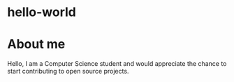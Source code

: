 # hello-world
# About me
Hello, I am a Computer Science student and would appreciate the chance to start contributing to open source projects.
